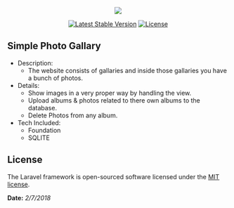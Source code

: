 <p align="center"><img src="https://laravel.com/assets/img/components/logo-laravel.svg"></p>

<p align="center">
<a href="https://packagist.org/packages/laravel/framework"><img src="https://poser.pugx.org/laravel/framework/v/stable.svg" alt="Latest Stable Version"></a>
<a href="https://packagist.org/packages/laravel/framework"><img src="https://poser.pugx.org/laravel/framework/license.svg" alt="License"></a>
</p>

## Simple Photo Gallary
- Description:
  - The website consists of gallaries and inside those gallaries you have a bunch of photos.
- Details:
  - Show images in a very proper way by handling the view.
  - Upload albums & photos related to there own albums to the database.
  - Delete Photos from any album.
- Tech Included:
  - Foundation
  - SQLITE

## License

The Laravel framework is open-sourced software licensed under the [MIT license](https://opensource.org/licenses/MIT).

**Date:** *2/7/2018*

